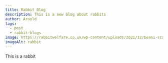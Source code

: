 ```yaml
---
title: Rabbit Blog
description: This is a new blog about rabbits
author: Arnold
tags:
  - post
  - rabbit-blogs
image: https://rabbitwelfare.co.uk/wp-content/uploads/2021/12/bean1-scaled-e1642514613742.jpg
imageAlt: rabbit
---
```

<p>This is a rabbit</p>